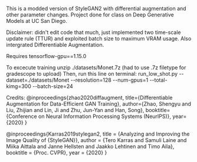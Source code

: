 This is a modded version of StyleGAN2 with differential augmentation and other parameter changes. Project done for class on Deep Generative Models at UC San Diego.

Disclaimer: didn't edit code that much, just implemented two time-scale update rule (TTUR) and exploited batch size to maximum VRAM usage. Also intergrated Differentiable Augmentation.

Requires tensorflow-gpu==1.15.0

To excecute training unzip ./datasets/Monet.7z (had to use .7z filetype for gradescope to upload)
Then, run this line on terminal:
run_low_shot.py --dataset=./datasets/Monet --resolution=128 --num-gpus=1 --total-kimg=300 --batch-size=24

Credits:
@inproceedings{zhao2020diffaugment,
  title={Differentiable Augmentation for Data-Efficient GAN Training},
  author={Zhao, Shengyu and Liu, Zhijian and Lin, Ji and Zhu, Jun-Yan and Han, Song},
  booktitle={Conference on Neural Information Processing Systems (NeurIPS)},
  year={2020}
}

@inproceedings{Karras2019stylegan2,
  title     = {Analyzing and Improving the Image Quality of {StyleGAN}},
  author    = {Tero Karras and Samuli Laine and Miika Aittala and Janne Hellsten and Jaakko Lehtinen and Timo Aila},
  booktitle = {Proc. CVPR},
  year      = {2020}
}

